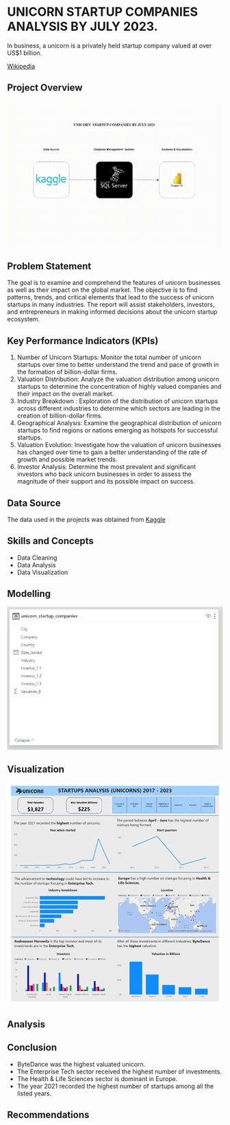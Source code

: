 # UNICORN STARTUP COMPANIES ANALYSIS BY JULY 2023.

In business, a unicorn is a privately held startup company valued at over US$1 billion. 

[Wikipedia](https://en.wikipedia.org/wiki/Unicorn_(finance))

## Project Overview

![Project Overview](Unicorn_startup_companies.gif)

## Problem Statement
The goal is to examine and comprehend the features of unicorn businesses as well as their impact on the global market. The objective is to find patterns, trends, and critical elements that lead to the success of unicorn startups in many industries. The report will assist stakeholders, investors, and entrepreneurs in making informed decisions about the unicorn startup ecosystem.

## Key Performance Indicators (KPIs)
1. Number of Unicorn Startups: Monitor the total number of unicorn startups over time to better understand the trend and pace of growth in the formation of billion-dollar firms.
2. Valuation Distribution: Analyze the valuation distribution among unicorn startups to determine the concentration of highly valued companies and their impact on the overall market.
3. Industry Breakdown : Exploration of the distribution of unicorn startups across different industries to determine which sectors are leading in the creation of billion-dollar firms.
4. Geographical Analysis: Examine the geographical distribution of unicorn startups to find regions or nations emerging as hotspots for successful startups.
5. Valuation Evolution: Investigate how the valuation of unicorn businesses has changed over time to gain a better understanding of the rate of growth and possible market trends.
6. Investor Analysis: Determine the most prevalent and significant investors who back unicorn businesses in order to assess the magnitude of their support and its possible impact on success.

## Data Source
The data used in the projects was obtained from [Kaggle](https://www.kaggle.com/datasets/ramjasmaurya/unicorn-startups)
## Skills and Concepts
* Data Cleaning
* Data Analysis
* Data Visualization
## Modelling
![](https://github.com/Samuel-Njoroge/unicorn-startups-analysis/blob/main/data_modell.PNG)
## Visualization
![](https://github.com/Samuel-Njoroge/unicorn-startups-analysis/blob/main/unicorn_startups_analysis_dashboard%20(2).jpg)
## Analysis

## Conclusion
* ByteDance was the highest valuated unicorn.
* The Enterprise Tech sector received the highest number of investments.
* The Health & Life Sciences sector is dominant in Europe.
* The year 2021 recorded the highest number of startups among all the listed years.
## Recommendations
